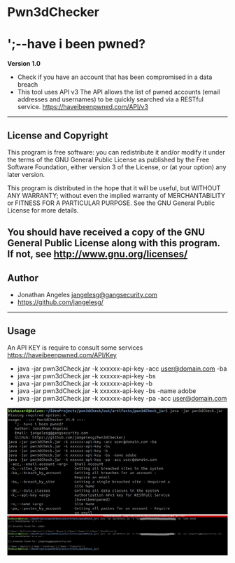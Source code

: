 #  Pwn3dChecker
# ';--have i been pwned?

**Version 1.0**

- Check if you have an account that has been compromised in a data breach
- This tool uses API v3 The API allows the list of pwned accounts (email addresses and usernames) to be quickly searched via a RESTful service.
  https://haveibeenpwned.com/API/v3


 ---
 ## License and Copyright 
 This program is free software: you can redistribute it and/or modify
it under the terms of the GNU General Public License as published by
the Free Software Foundation, either version 3 of the License, or
(at your option) any later version.

This program is distributed in the hope that it will be useful,
but WITHOUT ANY WARRANTY; without even the implied warranty of
MERCHANTABILITY or FITNESS FOR A PARTICULAR PURPOSE.  See the
GNU General Public License for more details.

You should have received a copy of the GNU General Public License
along with this program.  If not, see <http://www.gnu.org/licenses/>
---
## Author 
- Jonathan Angeles <jangelesg@gangsecurity.com>
- https://github.com/jangelesg/
---
## Usage 
  An API KEY is require to consult some services 
  https://haveibeenpwned.com/API/Key
  
- java -jar pwn3dCheck.jar -k xxxxxx-api-key -acc user@domain.com -ba
- java -jar pwn3dCheck.jar -k xxxxxx-api-key -bs
- java -jar pwn3dCheck.jar -k xxxxxx-api-key -b
- java -jar pwn3dCheck.jar -k xxxxxx-api-key -bs -name adobe
- java -jar pwn3dCheck.jar -k xxxxxx-api-key -pa -acc user@domain.com

![](https://github.com/jangelesg/pwn3dChecker/blob/master/info/pwn3dcheck2.jpg)
![](https://github.com/jangelesg/pwn3dChecker/blob/master/info/pwn3dcheck1.jpg)



